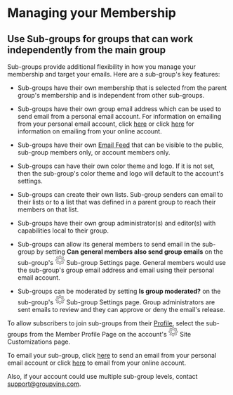 # Managing your Membership

<span id="gv-2members-3membersGroups"></span>
## Use Sub-groups for groups that can work independently from the main group

Sub-groups provide additional flexibility in how you manage your
membership and target your emails.
Here are a sub-group's key features:

* Sub-groups have their own membership that is selected from the parent group's membership and is independent from other sub-groups.

* Sub-groups have their own group email address which can be used to
send email from a personal email account.  For information on emailing from your personal email account, click [here](/3-send/2-sendInbox.md?[LINK-QARGS-DOC]#gv-3send-2sendInbox) or click [here](/3-send/1-sendOnline.md?[LINK-QARGS-DOC]#gv-3send-1sendOnline) for information on emailing from your online account.

* Sub-groups have their own [Email Feed](/4-feed/1-feedIntro.md?[LINK-QARGS-DOC]#gv-4feed-1feedIntro) that can be visible to the
public, sub-group members only, or account members only.

* Sub-groups can have their own color theme and logo.  If it is not set, then the sub-group's color theme and logo will default to the account's settings.

* Sub-groups can create their own lists.  Sub-group senders can email to their lists or to a list that was defined in a parent group to reach their members on that list.

* Sub-groups have their own group administrator(s) and editor(s) with
capabilities local to their group. 

* Sub-groups can allow its general members to send email in the sub-group by setting **Can general members also send group emails** on the
sub-group's <img src="/docimages/transparent-gear-icon.png" height="22"> Sub-group Settings page.  General members would use the sub-group's group email address and email using their personal email account.

* Sub-groups can be moderated by setting **Is group moderated?** on the sub-group's <img src="/docimages/transparent-gear-icon.png" height="22"> Sub-group Settings page.  Group administrators are sent emails to review and they can approve or deny the email's release.

To allow subscribers to join sub-groups from their [Profile](/2-members/5-membersProfile.md?[LINK-QARGS-DOC]#gv-2members-5membersprofile), select the
sub-groups from the Member Profile Page on the account's <img src="/docimages/transparent-gear-icon.png" height="22"> Site Customizations page. 

To email your sub-group, click [here](/3-send/2-sendInbox.md?[LINK-QARGS-DOC]#gv-3send-2sendInbox) to send an email from your personal email account or click [here](/3-send/1-sendOnline.md?[LINK-QARGS-DOC]#gv-3send-1sendOnline) to email from your online account.

<span class="adv">
  
Also, if your account could use multiple sub-group levels, contact support@groupvine.com.
  
</span> <!-- adv -->

